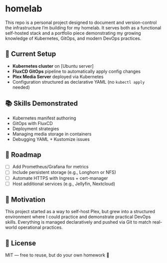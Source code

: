 # homelab

This repo is a personal project designed to document and version-control the infrastructure I’m building for my homelab. It serves both as a functional self-hosted stack and a portfolio piece demonstrating my growing knowledge of Kubernetes, GitOps, and modern DevOps practices.

## 🚀 Current Setup

- **Kubernetes cluster** on [Ubuntu server]
- **FluxCD GitOps** pipeline to automatically apply config changes
- **Plex Media Server** deployed via Kubernetes
- Configuration structured as declarative YAML (no `kubectl apply` needed)

## 📚 Skills Demonstrated

- Kubernetes manifest authoring
- GitOps with FluxCD
- Deployment strategies
- Managing media storage in containers
- Debugging YAML + Kustomize issues

## 🧭 Roadmap

- [ ] Add Prometheus/Grafana for metrics
- [ ] Include persistent storage (e.g., Longhorn or NFS)
- [ ] Automate HTTPS with Ingress + cert-manager
- [ ] Host additional services (e.g., Jellyfin, Nextcloud)

## 🧠 Motivation

This project started as a way to self-host Plex, but grew into a structured environment where I could practice and demonstrate practical DevOps skills. Everything is managed declaratively and pushed via Git to match real-world operational practices.

## 📝 License

MIT — free to reuse, but do your own homework 🙂

